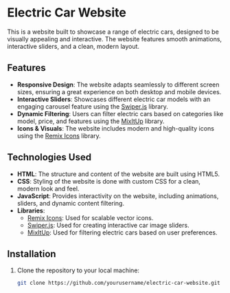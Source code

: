 # Electric Car Website

This is a website built to showcase a range of electric cars, designed to be visually appealing and interactive. The website features smooth animations, interactive sliders, and a clean, modern layout.

## Features

- **Responsive Design**: The website adapts seamlessly to different screen sizes, ensuring a great experience on both desktop and mobile devices.
- **Interactive Sliders**: Showcases different electric car models with an engaging carousel feature using the [Swiper.js](https://swiperjs.com/) library.
- **Dynamic Filtering**: Users can filter electric cars based on categories like model, price, and features using the [MixItUp](https://www.kunkalabs.com/mixitup/) library.
- **Icons & Visuals**: The website includes modern and high-quality icons using the [Remix Icons](https://remixicon.com/) library.

## Technologies Used

- **HTML**: The structure and content of the website are built using HTML5.
- **CSS**: Styling of the website is done with custom CSS for a clean, modern look and feel.
- **JavaScript**: Provides interactivity on the website, including animations, sliders, and dynamic content filtering.
- **Libraries**:
  - [Remix Icons](https://remixicon.com/): Used for scalable vector icons.
  - [Swiper.js](https://swiperjs.com/): Used for creating interactive car image sliders.
  - [MixItUp](https://www.kunkalabs.com/mixitup/): Used for filtering electric cars based on user preferences.

## Installation

1. Clone the repository to your local machine:
   ```bash
   git clone https://github.com/yourusername/electric-car-website.git
